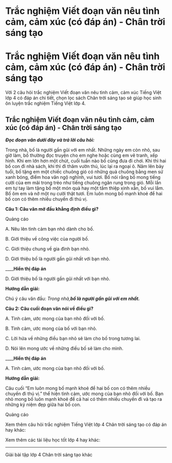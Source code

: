 # Trắc nghiệm Viết đoạn văn nêu tình cảm, cảm xúc (có đáp án) - Chân trời sáng tạo

# Trắc nghiệm Viết đoạn văn nêu tình cảm, cảm xúc (có đáp án) - Chân trời sáng tạo

Với 2 câu hỏi trắc nghiệm Viết đoạn văn nêu tình cảm, cảm xúc Tiếng Việt lớp 4 có đáp án chi tiết, chọn lọc sách Chân trời sáng tạo sẽ giúp học sinh ôn luyện trắc nghiệm Tiếng Việt lớp 4.

## Trắc nghiệm Viết đoạn văn nêu tình cảm, cảm xúc (có đáp án) - Chân trời sáng tạo

**_Đọc đoạn văn dưới đây và trả lời câu hỏi:_**

Trong nhà, bố là người gần gũi với em nhất. Những ngày em còn nhỏ, sau giờ làm, bố thường đọc truyện cho em nghe hoặc cùng em vẽ tranh, xếp hình. Khi em lớn hơn một chút, cuối tuần nào bố cũng đưa đi chơi. Khi thì hai bố con đi nhà sách, khi thì đi thăm vườn thú, lúc lại ra ngoại ô. Năm lên bảy tuổi, bố tặng em một chiếc chuông gió có những quả chuông bằng men sứ xanh bóng, điểm hoa văn ngộ nghĩnh, vui tươi. Bố nói rằng bố mong tiếng cười của em mãi trong trẻo như tiếng chuông ngân rung trong gió. Mỗi lần em tự tay làm tặng bố một món quà hay một tấm thiệp xinh xắn, bố vui lắm. Bố ôm em và nở một nụ cười thật tươi. Em luôn mong bố mạnh khoẻ để hai bố con có thêm nhiều chuyến đi thú vị.

**Câu 1: Câu văn mở đầu khẳng định điều gì?**

Quảng cáo

A. Nêu lên tình cảm bạn nhỏ dành cho bố.

B. Giới thiệu về công việc của người bố.

C. Giới thiệu chung về gia đình bạn nhỏ.

D. Giới thiệu bố là người gần gũi nhất với bạn nhỏ.

____**Hiển thị đáp án**

D. Giới thiệu bố là người gần gũi nhất với bạn nhỏ.

**Hướng dẫn giải:**

Chú ý câu văn đầu: _Trong nhà,**bố là người gần gũi với em nhất.**_

**Câu 2: Câu cuối đoạn văn nói về điều gì?**

A. Tình cảm, ước mong của bạn nhỏ đối với bố.

B. Tình cảm, ước mong của bố với bạn nhỏ.

C. Lời hứa về những điều bạn nhỏ sẽ làm cho bố trong tương lai.

D. Nói lên mong ước về những điều bố sẽ làm cho mình.

____**Hiển thị đáp án**

A. Tình cảm, ước mong của bạn nhỏ đối với bố.

**Hướng dẫn giải:**

Câu cuối “Em luôn mong bố mạnh khoẻ để hai bố con có thêm nhiều chuyến đi thú vị.” thể hiện tình cảm, ước mong của bạn nhỏ đối với bố. Bạn nhỏ mong bố luôn mạnh khoẻ để cả hai có thêm nhiều chuyến đi và tạo ra những kỷ niệm đẹp giữa hai bố con. 

Quảng cáo

Xem thêm câu hỏi trắc nghiệm Tiếng Việt lớp 4 Chân trời sáng tạo có đáp án hay khác:

Xem thêm các tài liệu học tốt lớp 4 hay khác:

* * *

Giải bài tập lớp 4 Chân trời sáng tạo khác
